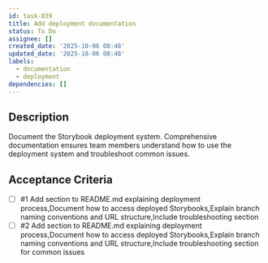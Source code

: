 ```yaml
---
id: task-039
title: Add deployment documentation
status: To Do
assignee: []
created_date: '2025-10-06 08:48'
updated_date: '2025-10-06 08:48'
labels:
  - documentation
  - deployment
dependencies: []
---
```


## Description

Document the Storybook deployment system. Comprehensive documentation ensures team members understand how to use the deployment system and troubleshoot common issues.

## Acceptance Criteria
<!-- AC:BEGIN -->
- [ ] #1 Add section to README.md explaining deployment process,Document how to access deployed Storybooks,Explain branch naming conventions and URL structure,Include troubleshooting section
- [ ] #2 Add section to README.md explaining deployment process,Document how to access deployed Storybooks,Explain branch naming conventions and URL structure,Include troubleshooting section for common issues
<!-- AC:END -->

